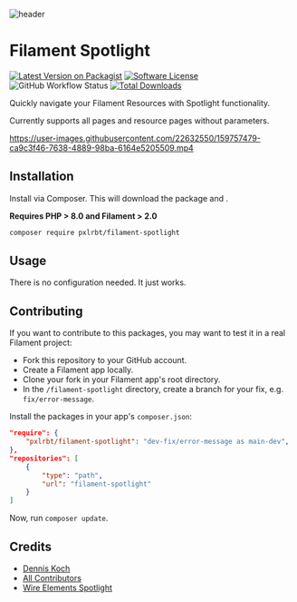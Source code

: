 ![header](https://banners.beyondco.de/Filament%20Spotlight.png?theme=light&packageManager=composer+require&packageName=pxlrbt%2Ffilament-spotlight&pattern=plus&style=style_2&description=Quickly+navigate+your+Filament+Resources&md=1&showWatermark=0&fontSize=100px&images=https%3A%2F%2Flaravel.com%2Fimg%2Flogomark.min.svg)


# Filament Spotlight

[![Latest Version on Packagist](https://img.shields.io/packagist/v/pxlrbt/filament-spotlight.svg?include_prereleases)](https://packagist.org/packages/pxlrbt/filament-spotlight)
[![Software License](https://img.shields.io/badge/license-MIT-brightgreen.svg)](LICENSE.md)
![GitHub Workflow Status](https://img.shields.io/github/workflow/status/pxlrbt/filament-spotlight/Code%20Style?label=code%20style)
[![Total Downloads](https://img.shields.io/packagist/dt/pxlrbt/filament-spotlight.svg)](https://packagist.org/packages/pxlrbt/filament-spotlight)


Quickly navigate your Filament Resources with Spotlight functionality.

Currently supports all pages and resource pages without parameters.

https://user-images.githubusercontent.com/22632550/159757479-ca9c3f46-7638-4889-98ba-6164e5205509.mp4


## Installation

Install via Composer. This will download the package and .

**Requires PHP > 8.0 and Filament > 2.0**

```bash
composer require pxlrbt/filament-spotlight
```

## Usage
There is no configuration needed. It just works.

## Contributing

If you want to contribute to this packages, you may want to test it in a real Filament project:

- Fork this repository to your GitHub account.
- Create a Filament app locally.
- Clone your fork in your Filament app's root directory.
- In the `/filament-spotlight` directory, create a branch for your fix, e.g. `fix/error-message`.

Install the packages in your app's `composer.json`:

```json
"require": {
    "pxlrbt/filament-spotlight": "dev-fix/error-message as main-dev",
},
"repositories": [
    {
        "type": "path",
        "url": "filament-spotlight"
    }
]
```

Now, run `composer update`.

## Credits
- [Dennis Koch](https://github.com/pxlrbt)
- [All Contributors](../../contributors)
- [Wire Elements Spotlight](https://github.com/wire-elements/spotlight)
